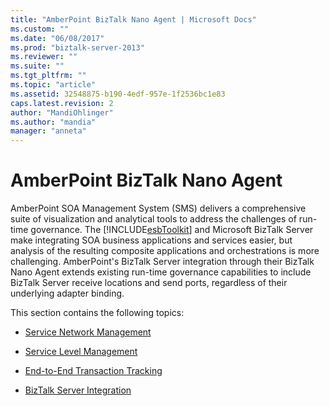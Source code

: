 ```yaml
---
title: "AmberPoint BizTalk Nano Agent | Microsoft Docs"
ms.custom: ""
ms.date: "06/08/2017"
ms.prod: "biztalk-server-2013"
ms.reviewer: ""
ms.suite: ""
ms.tgt_pltfrm: ""
ms.topic: "article"
ms.assetid: 32548875-b190-4edf-957e-1f2536bc1e83
caps.latest.revision: 2
author: "MandiOhlinger"
ms.author: "mandia"
manager: "anneta"
---
```

# AmberPoint BizTalk Nano Agent
AmberPoint SOA Management System (SMS) delivers a comprehensive suite of visualization and analytical tools to address the challenges of run-time governance. The [!INCLUDE[esbToolkit](../includes/esbtoolkit-md.md)] and Microsoft BizTalk Server make integrating SOA business applications and services easier, but analysis of the resulting composite applications and orchestrations is more challenging. AmberPoint's BizTalk Server integration through their BizTalk Nano Agent extends existing run-time governance capabilities to include BizTalk Server receive locations and send ports, regardless of their underlying adapter binding.  
  
 This section contains the following topics:  
  
-   [Service Network Management](../esb-toolkit/service-network-management.md)  
  
-   [Service Level Management](../esb-toolkit/service-level-management.md)  
  
-   [End-to-End Transaction Tracking](../esb-toolkit/end-to-end-transaction-tracking.md)  
  
-   [BizTalk Server Integration](../esb-toolkit/biztalk-server-integration2.md)